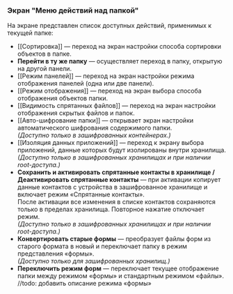 ### Экран "Меню действий над папкой"

На экране представлен список доступных действий, применимых к текущей папке:

- [[Сортировка]] — переход на экран настройки способа сортировки объектов в папке.
-   **Перейти в ту же папку** — осуществляет переход в папку, открытую на другой панели.
-   [[Режим панелей]] — переход на экран настройки режима отображения панелей (одна или две панели).
-   [[Режим отображения]] — переход на экран выбора способа отображения объектов папки.
-   [[Видимость спрятанных файлов]] — переход на экран настройки отображения скрытых файлов и папок.
-   [[Авто-шифрование папки]] — открывает экран настройки автоматического шифрования содержимого папки.  
    _(Доступно только в зашифрованных контейнерах.)_
-   [[Изоляция данных приложений]] — переход к экрану выбора приложений, данные которых будут изолированы внутри хранилища.  
    _(Доступно только в зашифрованных хранилищах и при наличии root-доступа.)_
-   **Сохранить и активировать спрятанные контакты в хранилище / Деактивировать спрятанные контакты** — при активации копирует данные контактов с устройства в зашифрованное хранилище и включает режим «Спрятанные контакты».  
    После активации все изменения в списке контактов сохраняются только в пределах хранилища. Повторное нажатие отключает режим.  
    _(Доступно только в зашифрованных хранилищах и при наличии root-доступа.)_
-   **Конвертировать старые формы** — преобразует файлы форм из старого формата в новый и переключает папку в режим представления «формы».  
    _(Доступно только для зашифрованных хранилищ.)_
-   **Переключить режим форм** — переключает текущее отображение папки между режимом «формы» и стандартным режимом «файлы».  
    //todo: добавить описание режима «формы»